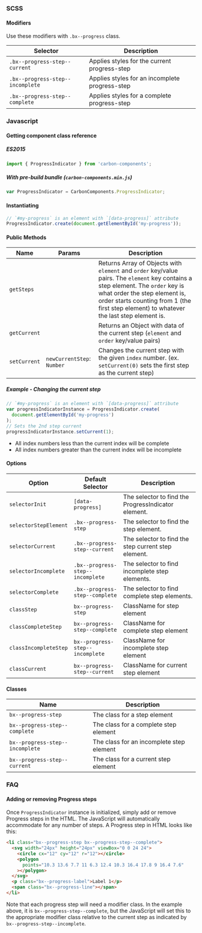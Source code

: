 ### SCSS

#### Modifiers

Use these modifiers with `.bx--progress` class.

| Selector                         | Description                                    |
| -------------------------------- | ---------------------------------------------- |
| `.bx--progress-step--current`    | Applies styles for the current progress-step   |
| `.bx--progress-step--incomplete` | Applies styles for an incomplete progress-step |
| `.bx--progress-step--complete`   | Applies styles for a complete progress-step    |

### Javascript

#### Getting component class reference

##### ES2015

```javascript
import { ProgressIndicator } from 'carbon-components';
```

##### With pre-build bundle (`carbon-components.min.js`)

```javascript
var ProgressIndicator = CarbonComponents.ProgressIndicator;
```

#### Instantiating

```javascript
// `#my-progress` is an element with `[data-progress]` attribute
ProgressIndicator.create(document.getElementById('my-progress'));
```

#### Public Methods

| Name         | Params                     | Description                                                                                                                                                                                                                                                    |
| ------------ | -------------------------- | -------------------------------------------------------------------------------------------------------------------------------------------------------------------------------------------------------------------------------------------------------------- |
| `getSteps`   |                            | Returns Array of Objects with `element` and `order` key/value pairs. The `element` key contains a step element. The `order` key is what order the step element is, order starts counting from 1 (the first step element) to whatever the last step element is. |
| `getCurrent` |                            | Returns an Object with data of the current step (`element` and `order` key/value pairs)                                                                                                                                                                        |
| `setCurrent` | `newCurrentStep`: `Number` | Changes the current step with the given `index` number. (ex. `setCurrent(0)` sets the first step as the current step)                                                                                                                                          |

##### Example - Changing the current step

```javascript
// `#my-progress` is an element with `[data-progress]` attribute
var progressIndicatorInstance = ProgressIndicator.create(
  document.getElementById('my-progress')
);
// Sets the 2nd step current
progressIndicatorInstance.setCurrent(1);
```

- All index numbers less than the current index will be complete
- All index numbers greater than the current index will be incomplete

#### Options

| Option                | Default Selector                 | Description                                         |
| --------------------- | -------------------------------- | --------------------------------------------------- |
| `selectorInit`        | `[data-progress]`                | The selector to find the ProgressIndicator element. |
| `selectorStepElement` | `.bx--progress-step`             | The selector to find the step element.              |
| `selectorCurrent`     | `.bx--progress-step--current`    | The selector to find the step current step element. |
| `selectorIncomplete`  | `.bx--progress-step--incomplete` | The selector to find incomplete step elements.      |
| `selectorComplete`    | `.bx--progress-step--complete`   | The selector to find complete step elements.        |
| `classStep`           | `bx--progress-step`              | ClassName for step element                          |
| `classCompleteStep`   | `bx--progress-step--complete`    | ClassName for complete step element                 |
| `classIncompleteStep` | `bx--progress-step--incomplete`  | ClassName for incomplete step element               |
| `classCurrent`        | `bx--progress-step--current`     | ClassName for current step element                  |

#### Classes

| Name                            | Description                              |
| ------------------------------- | ---------------------------------------- |
| `bx--progress-step`             | The class for a step element             |
| `bx--progress-step--complete`   | The class for a complete step element    |
| `bx--progress-step--incomplete` | The class for an incomplete step element |
| `bx--progress-step--current`    | The class for a current step element     |

### FAQ

#### Adding or removing Progress steps

Once `ProgressIndicator` instance is initialized, simply add or remove Progress
steps in the HTML. The JavaScript will automatically accommodate for any number
of steps. A Progress step in HTML looks like this:

```html
<li class="bx--progress-step bx--progress-step--complete">
  <svg width="24px" height="24px" viewBox="0 0 24 24">
    <circle cx="12" cy="12" r="12"></circle>
    <polygon
      points="10.3 13.6 7.7 11 6.3 12.4 10.3 16.4 17.8 9 16.4 7.6"
    ></polygon>
  </svg>
  <p class="bx--progress-label">Label 1</p>
  <span class="bx--progress-line"></span>
</li>
```

Note that each progress step will need a modifier class. In the example above,
it is `bx--progress-step--complete`, but the JavaScript will set this to the
appropriate modifier class relative to the current step as indicated by
`bx--progress-step--incomplete`.
